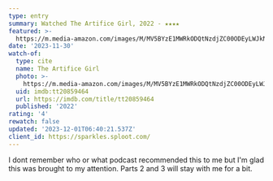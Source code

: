 ```yaml
---
type: entry
summary: Watched The Artifice Girl, 2022 - ★★★★
featured: >-
  https://m.media-amazon.com/images/M/MV5BYzE1MWRkODQtNzdjZC00ODEyLWJkNDMtYzFiZjljNDIwNzRkXkEyXkFqcGdeQXVyMzQwMTY2Nzk@._V1_SX300.jpg
date: '2023-11-30'
watch-of:
  type: cite
  name: The Artifice Girl
  photo: >-
    https://m.media-amazon.com/images/M/MV5BYzE1MWRkODQtNzdjZC00ODEyLWJkNDMtYzFiZjljNDIwNzRkXkEyXkFqcGdeQXVyMzQwMTY2Nzk@._V1_SX300.jpg
  uid: imdb:tt20859464
  url: https://imdb.com/title/tt20859464
  published: '2022'
rating: '4'
rewatch: false
updated: '2023-12-01T06:40:21.537Z'
client_id: https://sparkles.sploot.com/
---
```

I dont remember who or what podcast recommended this to me but I'm glad this was brought to my attention. Parts 2 and 3 will stay with me for a bit.
